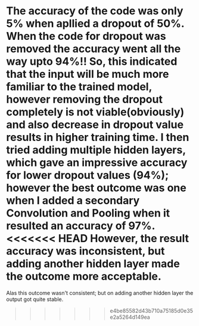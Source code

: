 The accuracy of the code was only 5% when apllied a dropout of 50%. When the code for dropout was removed the accuracy
went all the way upto 94%!! So, this indicated that the input will be much more familiar to the trained model, however
removing the dropout completely is not viable(obviously) and also decrease in dropout value results in higher training
time. I then tried adding multiple hidden layers, which gave an impressive accuracy for lower dropout values (94%);
however the best outcome was one when I added a secondary Convolution and Pooling when it resulted an accuracy of 97%.
<<<<<<< HEAD
However, the result accuracy was inconsistent, but adding another hidden layer made the outcome more acceptable.
=======
Alas this outcome wasn't consistent; but on adding another hidden layer the output got quite stable.
>>>>>>> e4be85582d43b710a75185d0e35e2a5264d149ea
